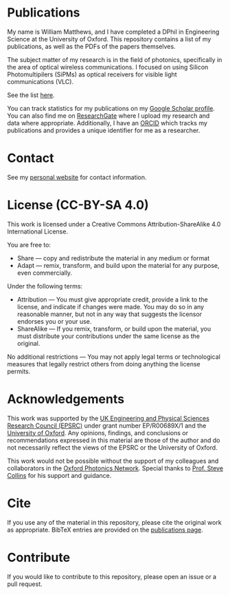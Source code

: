 # Publications

My name is William Matthews, and I have completed a DPhil in Engineering Science at the University of Oxford.
This repository contains a list of my publications, as well as the PDFs of the papers themselves.

The subject matter of my research is in the field of photonics, specifically in the area of optical wireless communications.
I focused on using Silicon Photomultipilers (SiPMs) as optical receivers for visible light communications (VLC).

See the list [here](https://github.com/WillMatthews/publications/blob/master/publications.md).

You can track statistics for my publications on my [Google Scholar profile](https://scholar.google.com/citations?user=7HfJ0lIAAAAJ&hl=en).
You can also find me on [ResearchGate](https://www.researchgate.net/profile/Will_Matthews12) where I upload my research and data where appropriate.
Additionally, I have an [ORCID](https://orcid.org/0000-0002-2388-4369) which tracks my publications and provides a unique identifier for me as a researcher.

# Contact
See my [personal website](https://willmatthews.xyz) for contact information.

# License (CC-BY-SA 4.0)
This work is licensed under a Creative Commons Attribution-ShareAlike 4.0 International License.

You are free to:

- Share — copy and redistribute the material in any medium or format
- Adapt — remix, transform, and build upon the material for any purpose, even commercially.

Under the following terms:

- Attribution — You must give appropriate credit, provide a link to the license, and indicate if changes were made. You may do so in any reasonable manner, but not in any way that suggests the licensor endorses you or your use.
- ShareAlike — If you remix, transform, or build upon the material, you must distribute your contributions under the same license as the original.

No additional restrictions — You may not apply legal terms or technological measures that legally restrict others from doing anything the license permits.

# Acknowledgements

This work was supported by the [UK Engineering and Physical Sciences Research Council (EPSRC)](https://epsrc.ukri.org/) under grant number EP/R00689X/1 and the [University of Oxford](https://www.ox.ac.uk/). 
Any opinions, findings, and conclusions or recommendations expressed in this material are those of the author and do not necessarily reflect the views of the EPSRC or the University of Oxford.

This work would not be possible without the support of my colleagues and collaborators in the [Oxford Photonics Network](https://www.photonics.ox.ac.uk/).
Special thanks to [Prof. Steve Collins](https://www.photonics.ox.ac.uk/people/steve-collins) for his support and guidance.

# Cite
If you use any of the material in this repository, please cite the original work as appropriate.
BibTeX entries are provided on the [publications page](https://github.com/WillMatthews/publications/blob/master/publications.md).

# Contribute
If you would like to contribute to this repository, please open an issue or a pull request.
